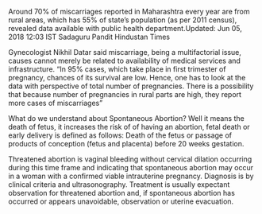 Around 70% of miscarriages reported in Maharashtra every year are from rural areas, which has 55% of state’s population (as per 2011 census), revealed data available with public health department.Updated: Jun 05, 2018 12:03 IST Sadaguru Pandit Hindustan Times
     
 Gynecologist Nikhil Datar said miscarriage, being a multifactorial issue, causes cannot merely be related to availability of medical services and infrastructure. “In 95% cases, which take place in first trimester of pregnancy, chances of its survival are low. Hence, one has to look at the data with perspective of total number of pregnancies. There is a possibility that because number of pregnancies in rural parts are high, they report more cases of miscarriages”
   
What do we understand about Spontaneous Abortion?
Well it means the death of fetus, it increases the risk of of having an abortion, fetal death or early delivery is defined as follows: Death of the fetus or passage of products of conception (fetus and placenta) before 20 weeks gestation.
   
Threatened abortion is vaginal bleeding without cervical dilation occurring during this time frame and indicating that spontaneous abortion may occur in a woman with a confirmed viable intrauterine pregnancy.
Diagnosis is by clinical criteria and ultrasonography. Treatment is usually expectant observation for threatened abortion and, if spontaneous abortion has occurred or appears unavoidable, observation or uterine evacuation.

